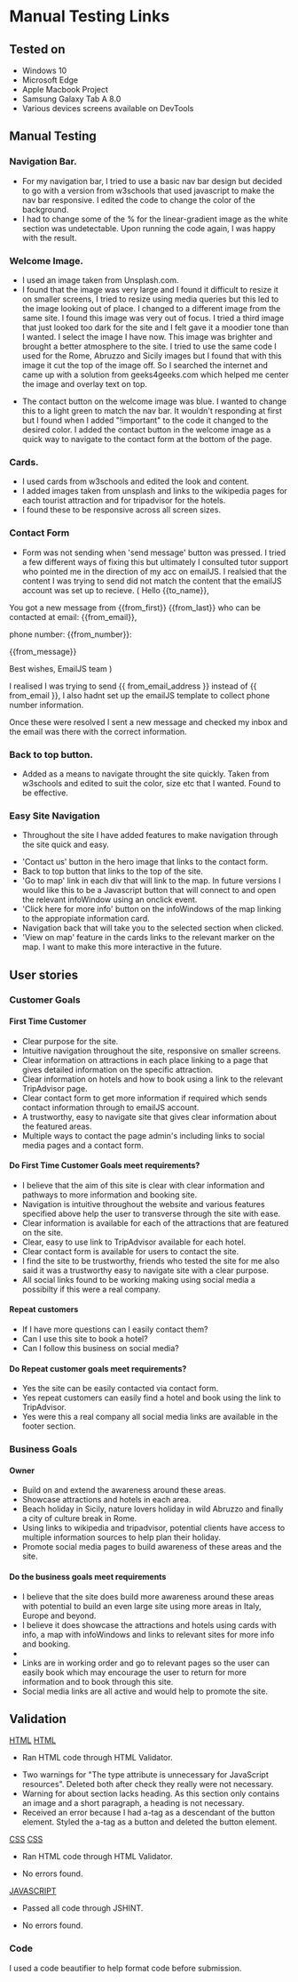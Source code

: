 # Manual Testing Links

## Tested on
- Windows 10
- Microsoft Edge
- Apple Macbook Project
- Samsung Galaxy Tab A 8.0
- Various devices screens available on DevTools


## Manual Testing

### Navigation Bar.
- For my navigation bar, I tried to use a basic nav bar design but decided to go with a version from w3schools that used javascript to make the nav bar responsive. 
I edited the code to change the color of the background. 
- I had to change some of the % for the linear-gradient image as the white section was undetectable. 
  Upon running the code again, I was happy with the result.

### Welcome Image.
- I used an image taken from Unsplash.com.
- I found that the image was very large and I found it difficult to resize it on smaller screens, I tried to resize using media queries but this led to the image looking out of place. I changed to a different image from the same site. I found this image was very out of focus. I tried a third image that just looked too dark for the site and I felt gave it a moodier tone than I wanted. I select the image I have now. This image was brighter and brought a better atmosphere to the site.
I tried to use the same code I used for the Rome, Abruzzo and Sicily images but I found that with this image it cut the top of the image off. So I searched the internet and came up with a solution from geeks4geeks.com which helped me center the image and 
overlay text on top. 

* The contact button on the welcome image was blue. I wanted to change this to a light green to match the nav bar. It wouldn't responding at first but I found when I added "!important" to the code it changed to the desired color. 
I added the contact button in the welcome image as a quick way to navigate to the contact form at the bottom of the page.

### Cards.
- I used cards from w3schools and edited the look and content.
- I added images  taken from unsplash and links to the wikipedia pages for each tourist attraction and for tripadvisor for the hotels.
- I found these to be responsive across all screen sizes.

### Contact Form
- Form was not sending when 'send message' button was pressed. I tried a few different ways of fixing this but ultimately I consulted tutor support who pointed me in the direction of my acc on emailJS. I realsied that the content I was trying to send did not match the content that the emailJS account was set up to recieve. 
( Hello {{to_name}},

You got a new message from {{from_first}} {{from_last}} who can be contacted at email: {{from_email}},

phone number: {{from_number}}:

{{from_message}}

Best wishes,
EmailJS team )

I realised I was trying to send {{ from_email_address }} instead of {{ from_email }},
I also hadnt set up the emailJS template to collect phone number information.

Once these were resolved I sent a new message and checked my inbox and the email was there with the correct information.

### Back to top button.
- Added as a means to navigate throught the site quickly.
Taken from w3schools and edited to suit the color, size etc that I wanted.
Found to be effective.

### Easy Site Navigation
- Throughout the site I have added features to make navigation through the site quick and easy. 
* 'Contact us' button in the hero image that links to the contact form.
* Back to top button that links to the top of the site.
* 'Go to map' link in each div that will link to the map. In future versions I would like this to be
 a Javascript button that will connect to and open the relevant infoWindow using an onclick event.
* 'Click here for more info' button on the infoWindows of the map linking to the appropiate information card.
* Navigation back that will take you to the selected section when clicked.
* 'View on map' feature in the cards links to the relevant marker on the map. I want to make this more interactive in the future.


## User stories 

### Customer Goals

#### First Time Customer
* Clear purpose for the site. 
* Intuitive navigation throughout the site, responsive on smaller screens.
* Clear information on attractions in each place linking to a page that gives detailed information on the specific attraction.
* Clear information on hotels and how to book using a link to the relevant TripAdvisor page.
* Clear contact form to get more information if required which sends contact information through to emailJS account.
* A trustworthy, easy to navigate site that gives clear information about the featured areas.
* Multiple ways to contact the page admin's including links to social media pages and a contact form.

#### Do First Time Customer Goals meet requirements?
- I believe that the aim of this site is clear with clear information and pathways to more information and booking site.
- Navigation is intuitive throughout the website and various features specified above help the user to transverse through the site with ease.
- Clear information is available for each of the attractions that are featured on the site. 
- Clear, easy to use link to TripAdvisor available for each hotel.
- Clear contact form is available for users to contact the site.
- I find the site to be trustworthy, friends who tested the site for me also said it was a trustworthy easy to navigate site with a clear purpose.
- All social links found to be working making using social media a possibilty if this were a real company.

#### Repeat customers
* If I have more questions can I easily contact them?
* Can I use this site to book a hotel?
* Can I follow this business on social media?

#### Do Repeat customer goals meet requirements?
- Yes the site can be easily contacted via contact form.
- Yes repeat customers can easily find a hotel and book using the link to TripAdvisor.
- Yes were this a real company all social media links are available in the footer section.

### Business Goals

#### Owner
* Build on and extend the awareness around these areas.
* Showcase attractions and hotels in each area. 
* Beach holiday in Sicily, nature lovers holiday in wild Abruzzo and finally a city of culture break in Rome.
* Using links to wikipedia and tripadvisor, potential clients have access to multiple information 
   sources to help plan their holiday.
* Promote social media pages to build awareness of these areas and the site.

#### Do the business goals meet requirements
* I believe that the site does build more awareness around these areas with potential to build 
an even large site using more areas in Italy, Europe and beyond.
* I believe it does showcase the attractions and hotels using cards with info, a map with infoWindows and links
to relevant sites for more info and booking. 
* 
* Links are in working order and go to relevant pages so the user can easily book which may encourage the user 
to return for more information and to book through this site.
* Social media links are all active and would help to promote the site. 


## Validation
[HTML](https://validator.w3.org/)
[HTML](assets/images/html-validator.png)


* Ran HTML code through HTML Validator.
 - Two warnings for "The type attribute is unnecessary for JavaScript resources". Deleted both after check they really were not necessary.
 - Warning for about section lacks heading. As this section only contains an image and a short paragraph, a heading is not necessary.
 - Received an error because I had a-tag as a descendant of the button element. Styled the a-tag as a button and deleted the button element.

[CSS](https://jigsaw.w3.org/css-validator/)
[CSS](assets/images/css-validation.png)

* Ran HTML code through HTML Validator.
 - No errors found.

[JAVASCRIPT](https://jshint.com/)

* Passed all code through JSHINT.
 - No errors found.

### Code

I used a code beautifier to help format code before submission.